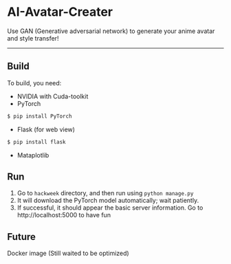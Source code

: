 # AI-Avatar-Creater
Use GAN (Generative adversarial network) to generate your anime avatar and style transfer!

***

## Build
To build, you need:
* NVIDIA with Cuda-toolkit
* PyTorch
```sh
$ pip install PyTorch
```
* Flask (for web view)
```sh
$ pip install flask
```
* Mataplotlib

## Run
1. Go to `hackweek` directory, and then run using `python manage.py`
2. It will download the PyTorch model automatically; wait patiently.
3. If successful, it should appear the basic server information. Go to http://localhost:5000 to have fun

## Future
Docker image (Still waited to be optimized)
